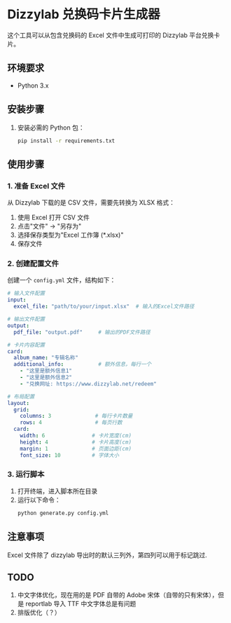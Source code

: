 # Dizzylab 兑换码卡片生成器

这个工具可以从包含兑换码的 Excel 文件中生成可打印的 Dizzylab 平台兑换卡片。

## 环境要求

- Python 3.x

## 安装步骤

1. 安装必需的 Python 包：
   ```bash
   pip install -r requirements.txt
   ```

## 使用步骤

### 1. 准备 Excel 文件

从 Dizzylab 下载的是 CSV 文件，需要先转换为 XLSX 格式：

1. 使用 Excel 打开 CSV 文件
2. 点击"文件" -> "另存为"
3. 选择保存类型为"Excel 工作簿 (*.xlsx)"
4. 保存文件

### 2. 创建配置文件

创建一个 `config.yml` 文件，结构如下：

```yaml
# 输入文件配置
input:
  excel_file: "path/to/your/input.xlsx"  # 输入的Excel文件路径

# 输出文件配置
output:
  pdf_file: "output.pdf"     # 输出的PDF文件路径

# 卡片内容配置
card:
  album_name: "专辑名称"
  additional_info:           # 额外信息，每行一个
    - "这里是额外信息1"
    - "这里是额外信息2"
    - "兑换网址: https://www.dizzylab.net/redeem"

# 布局配置
layout:
  grid:
    columns: 3              # 每行卡片数量
    rows: 4                 # 每页行数
  card:
    width: 6               # 卡片宽度(cm)
    height: 4              # 卡片高度(cm)
    margin: 1              # 页面边距(cm)
    font_size: 10          # 字体大小
```

### 3. 运行脚本

1. 打开终端，进入脚本所在目录
2. 运行以下命令：
   ```bash
   python generate.py config.yml
   ```

## 注意事项

Excel 文件除了 dizzylab 导出时的默认三列外，第四列可以用于标记跳过.

## TODO

1. 中文字体优化，现在用的是 PDF 自带的 Adobe 宋体（自带的只有宋体），但是 reportlab 导入 TTF 中文字体总是有问题
2. 排版优化（？）
